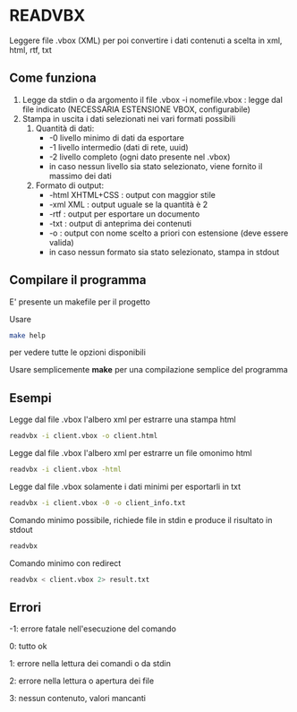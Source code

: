 # READVBX

Leggere file .vbox (XML) per poi convertire i dati contenuti a scelta
in xml, html, rtf, txt

## Come funziona

1. Legge da stdin o da argomento il file .vbox
    -i nomefile.vbox : legge dal file indicato
    (NECESSARIA ESTENSIONE VBOX, configurabile)
1. Stampa in uscita i dati selezionati nei vari formati possibili
	1. Quantità di dati:
	    - -0 livello minimo di dati da esportare
	    - -1 livello intermedio (dati di rete, uuid)
	    - -2 livello completo (ogni dato presente nel .vbox)
	    - in caso nessun livello sia stato selezionato, viene fornito il massimo dei dati
	1. Formato di output:
	    - -html XHTML+CSS : output con maggior stile
	    - -xml XML : output uguale se la quantità è 2
	    - -rtf : output per esportare un documento
	    - -txt : output di anteprima dei contenuti
	    - -o : output con nome scelto a priori con estensione (deve essere valida)
	    - in caso nessun formato sia stato selezionato, stampa in stdout

## Compilare il programma

E' presente un makefile per il progetto

Usare
```bash
make help
```
per vedere tutte le opzioni disponibili

Usare semplicemente __make__ per una compilazione semplice del programma

## Esempi

Legge dal file .vbox l'albero xml per estrarre una stampa html

```bash
readvbx -i client.vbox -o client.html
```

Legge dal file .vbox l'albero xml per estrarre un file omonimo html

```bash
readvbx -i client.vbox -html
```

Legge dal file .vbox solamente i dati minimi per esportarli in txt

```bash
readvbx -i client.vbox -0 -o client_info.txt
```

Comando minimo possibile, richiede file in stdin e produce il risultato in stdout

```bash
readvbx
```

Comando minimo con redirect

```bash
readvbx < client.vbox 2> result.txt
```

## Errori

-1: errore fatale nell'esecuzione del comando

0: tutto ok

1: errore nella lettura dei comandi o da stdin

2: errore nella lettura o apertura dei file

3: nessun contenuto, valori mancanti
